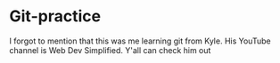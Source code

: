 # Git-practice
I forgot to mention that this was me learning git from Kyle. His YouTube channel is Web Dev Simplified. Y'all can check him out
